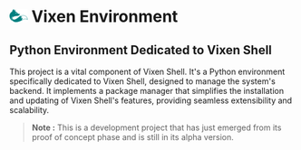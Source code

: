 # ![vixen logo](./assets/vixen_logo_md.png) Vixen Environment

## Python Environment Dedicated to Vixen Shell

This project is a vital component of Vixen Shell. It's a Python environment specifically dedicated to Vixen Shell, designed to manage the system's backend. It implements a package manager that simplifies the installation and updating of Vixen Shell's features, providing seamless extensibility and scalability.

> **Note :** This is a development project that has just emerged from its proof of concept phase and is still in its alpha version.